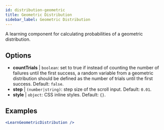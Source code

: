 ```yaml
---
id: distribution-geometric
title: Geometric Distribution
sidebar_label: Geometric Distribution
---
```


A learning component for calculating probabilities of a geometric distribution.

## Options

* __countTrials__ | `boolean`: set to true if instead of counting the number of failures until the first success, a random variable from a geometric distribution should be defined as the number of trials until the first success. Default: `false`.
* __step__ | `(number|string)`: step size of the scroll input. Default: `0.01`.
* __style__ | `object`: CSS inline styles. Default: `{}`.


## Examples

```jsx live
<LearnGeometricDistribution />
```


